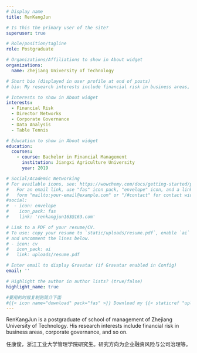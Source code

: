 ```yaml
---
# Display name
title: RenKangJun

# Is this the primary user of the site?
superuser: true

# Role/position/tagline
role: Postgraduate

# Organizations/Affiliations to show in About widget
organizations:
  name: Zhejiang University of Technology

# Short bio (displayed in user profile at end of posts)
# bio: My research interests include financial risk in business areas, corporate governance, and so on.

# Interests to show in About widget
interests:
  - Financial Risk
  - Director Networks
  - Corporate Governance
  - Data Analysis
  - Table Tennis

# Education to show in About widget
education:
  courses:
    - course: Bachelor in Financial Management
      institution: Jiangxi Agriculture University
      year: 2019

# Social/Academic Networking
# For available icons, see: https://wowchemy.com/docs/getting-started/page-builder/#icons
#   For an email link, use "fas" icon pack, "envelope" icon, and a link in the
#   form "mailto:your-email@example.com" or "/#contact" for contact widget.
#social:
#  - icon: envelope
#    icon_pack: fas
#    link: 'renkangjun163@163.com'

# Link to a PDF of your resume/CV.
# To use: copy your resume to `static/uploads/resume.pdf`, enable `ai` icons in `params.toml`,
# and uncomment the lines below.
# - icon: cv
#   icon_pack: ai
#   link: uploads/resume.pdf

# Enter email to display Gravatar (if Gravatar enabled in Config)
email: ''

# Highlight the author in author lists? (true/false)
highlight_name: true

#要用的时候复制到简介下面
#{{< icon name="download" pack="fas" >}} Download my {{< staticref "uploads/demo_resume.pdf" "newtab" >}}resumé{{< /staticref >}}.
---
```


RenKangJun is a postgraduate of school of management of Zhejiang University of Technology. His research interests include financial risk in business areas, corporate governance, and so on.

任康俊，浙江工业大学管理学院研究生。研究方向为企业融资风险与公司治理等。

